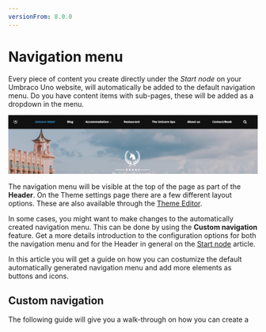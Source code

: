 ```yaml
---
versionFrom: 8.0.0
---
```


# Navigation menu

Every piece of content you create directly under the *Start node* on your Umbraco Uno website, will automatically be added to the default navigation menu. Do you have content items with sub-pages, these will be added as a dropdown in the menu.

![The default navigation menu on the sample website](images/default-navmenu-samplesite.png)

The navigation menu will be visible at the top of the page as part of the **Header**. On the Theme settings page there are a few different layout options. These are also available through the [Theme Editor](../../Getting-Started/Themes).

In some cases, you might want to make changes to the automatically created navigation menu. This can be done by using the **Custom navigation** feature. Get a more details introduction to the configuration options for both the navigation menu and for the Header in general on the [Start node](../../Uno-pedia/Content-Types/Site-Start/#navigation) article.

In this article you will get a guide on how you can costumize the default automatically generated navigation menu and add more elements as buttons and icons.

## Custom navigation

The following guide will give you a walk-through on how you can create a
